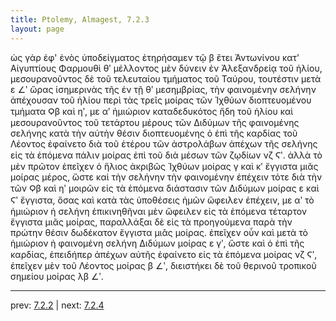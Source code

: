 ```yaml
---
title: Ptolemy, Almagest, 7.2.3
layout: page
---
```


ὡς γὰρ ἐφ' ἑνὸς ὑποδείγματος ἐτηρήσαμεν τῷ β ἔτει Ἀντωνίνου κατ' Αἰγυπτίους Φαρμουθὶ θʹ μέλλοντος μὲν δύνειν ἐν Ἀλεξανδρείᾳ τοῦ ἡλίου, μεσουρανοῦντος δὲ τοῦ τελευταίου τμήματος τοῦ Ταύρου, τουτέστιν μετὰ ε ∠ʹ ὥρας ἰσημερινὰς τῆς ἐν τῇ θʹ μεσημβρίας, τὴν φαινομένην σελήνην ἀπέχουσαν τοῦ ἡλίου περὶ τὰς τρεῖς μοίρας τῶν Ἰχθύων διοπτευομένου τμήματα Ϙβ καὶ ηʹ, με αʹ ἡμιώριον καταδεδυκότος ἤδη τοῦ ἡλίου καὶ μεσουρανοῦντος τοῦ τετάρτου μέρους τῶν Διδύμων τῆς φαινομένης σελήνης κατὰ τὴν αὐτὴν θέσιν διοπτευομένης ὁ ἐπὶ τῆς καρδίας τοῦ Λέοντος ἐφαίνετο διὰ τοῦ ἑτέρου τῶν ἀστρολάβων ἀπέχων τῆς σελήνης εἰς τὰ ἑπόμενα πάλιν μοίρας ἐπὶ τοῦ διὰ μέσων τῶν ζῳδίων νζ Ϛʹ. ἀλλὰ τὸ μὲν πρῶτον ἐπεῖχεν ὁ ἥλιος ἀκριβῶς Ἰχθύων μοίρας γ καὶ κʹ ἔγγιστα μιᾶς μοίρας μέρος, ὥστε καὶ τὴν σελήνην τὴν φαινομένην ἐπέχειν τότε διὰ τὴν τῶν Ϙβ καὶ ηʹ μοιρῶν εἰς τὰ ἑπόμενα διάστασιν τῶν Διδύμων μοίρας ε καὶ Ϛʹ ἔγγιστα, ὅσας καὶ κατὰ τὰς ὑποθέσεις ἡμῶν ὤφειλεν ἐπέχειν, με αʹ τὸ ἡμιώριον ἡ σελήνη ἐπικινηθῆναι μὲν ὤφειλεν εἰς τὰ ἑπόμενα τέταρτον ἔγγιστα μιᾶς μοίρας, παραλλάξαι δὲ εἰς τὰ προηγούμενα παρὰ τὴν πρώτην θέσιν δωδέκατον ἔγγιστα μιᾶς μοίρας. ἐπεῖχεν οὖν καὶ μετὰ τὸ ἡμιώριον ἡ φαινομένη σελήνη Διδύμων μοίρας ε γʹ, ὥστε καὶ ὁ ἐπὶ τῆς καρδίας, ἐπειδήπερ ἀπέχων αὐτῆς ἐφαίνετο εἰς τὰ ἑπόμενα μοίρας νζ Ϛʹ, ἐπεῖχεν μὲν τοῦ Λέοντος μοίρας β ∠ʹ, διειστήκει δὲ τοῦ θερινοῦ τροπικοῦ σημείου μοίρας λβ ∠ʹ. 

---

prev: [7.2.2](../7.2.2/) | next: [7.2.4](../7.2.4/)

